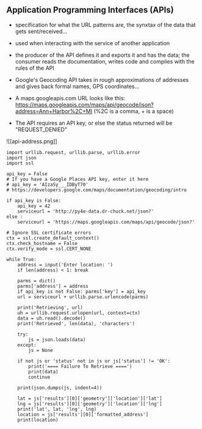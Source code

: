 ## Application Programming Interfaces (APIs)

- specification for what the URL patterns are, the synxtax of the data that gets sent/received...
- used when interacting with the service of another application
- the producer of the API defines it and exports it and has the data; the consumer reads the documentation, writes code and complies with the rules of the API

- Google's Geocoding API takes in rough approximations of addresses and gives back formal names, GPS coordinates...
-  A maps.googleapis.com URL looks like this: https://maps.googleapis.com/maps/api/geocode/json?address=Ann+Harbor%2C+MI (%2C is a comma, + is a space)
-  The API requires an API key, or else the status returned will be "REQUEST_DENIED"

![[api-address.png]]

```
import urllib.request, urllib.parse, urllib.error
import json
import ssl

api_key = False
# If you have a Google Places API key, enter it here
# api_key = 'AIzaSy___IDByT70'
# https://developers.google.com/maps/documentation/geocoding/intro

if api_key is False:
    api_key = 42
    serviceurl = 'http://py4e-data.dr-chuck.net/json?'
else :
    serviceurl = 'https://maps.googleapis.com/maps/api/geocode/json?'

# Ignore SSL certificate errors
ctx = ssl.create_default_context()
ctx.check_hostname = False
ctx.verify_mode = ssl.CERT_NONE

while True:
    address = input('Enter location: ')
    if len(address) < 1: break

    parms = dict()
    parms['address'] = address
    if api_key is not False: parms['key'] = api_key
    url = serviceurl + urllib.parse.urlencode(parms)

    print('Retrieving', url)
    uh = urllib.request.urlopen(url, context=ctx)
    data = uh.read().decode()
    print('Retrieved', len(data), 'characters')

    try:
        js = json.loads(data)
    except:
        js = None

    if not js or 'status' not in js or js['status'] != 'OK':
        print('==== Failure To Retrieve ====')
        print(data)
        continue

    print(json.dumps(js, indent=4))

    lat = js['results'][0]['geometry']['location']['lat']
    lng = js['results'][0]['geometry']['location']['lng']
    print('lat', lat, 'lng', lng)
    location = js['results'][0]['formatted_address']
    print(location)
```
